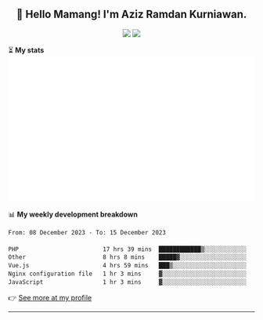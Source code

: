 <h2 align="center">👋 Hello Mamang! I'm Aziz Ramdan Kurniawan.</h2>  
<p align="center">
  <img src="https://komarev.com/ghpvc/?username=azizramdan">
  <img src="https://wakatime.com/badge/user/90056fa0-4c31-4eca-954e-2a3ac05896f9.svg">
</p>
    
⏳ **My stats**  
![](https://raw.githubusercontent.com/azizramdan/github-stats/master/generated/overview.svg#gh-dark-mode-only)

📊 **My weekly development breakdown**
<!--START_SECTION:waka-->

```txt
From: 08 December 2023 - To: 15 December 2023

PHP                        17 hrs 39 mins  ████████████▒░░░░░░░░░░░░   48.72 %
Other                      8 hrs 8 mins    █████▓░░░░░░░░░░░░░░░░░░░   22.44 %
Vue.js                     4 hrs 59 mins   ███▒░░░░░░░░░░░░░░░░░░░░░   13.78 %
Nginx configuration file   1 hr 3 mins     ▓░░░░░░░░░░░░░░░░░░░░░░░░   02.93 %
JavaScript                 1 hr 3 mins     ▓░░░░░░░░░░░░░░░░░░░░░░░░   02.93 %
```

<!--END_SECTION:waka-->
👉 [See more at my profile](https://wakatime.com/@azizramdan)
***
